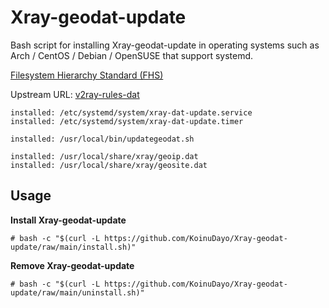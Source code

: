# Xray-geodat-update

Bash script for installing Xray-geodat-update in operating systems such as Arch / CentOS / Debian / OpenSUSE that support systemd.

[Filesystem Hierarchy Standard (FHS)](https://en.wikipedia.org/wiki/Filesystem_Hierarchy_Standard) 

Upstream URL: 
[v2ray-rules-dat](https://github.com/Loyalsoldier/v2ray-rules-dat) 

```
installed: /etc/systemd/system/xray-dat-update.service
installed: /etc/systemd/system/xray-dat-update.timer

installed: /usr/local/bin/updategeodat.sh

installed: /usr/local/share/xray/geoip.dat
installed: /usr/local/share/xray/geosite.dat
```

## Usage

**Install Xray-geodat-update**

```
# bash -c "$(curl -L https://github.com/KoinuDayo/Xray-geodat-update/raw/main/install.sh)"
```

**Remove Xray-geodat-update**

```
# bash -c "$(curl -L https://github.com/KoinuDayo/Xray-geodat-update/raw/main/uninstall.sh)"
```

